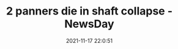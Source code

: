 ---
"title": "2 panners die in shaft collapse - NewsDay"
"date": "2021-11-17 22:0:51"
"feed_name": "GOOGLENEWSMINING"
"feed_website": "https://news.google.com/search?q=mining%2Bincident&hl=en-US&gl=US&ceid=US:en"
"feed_rss": "https://news.google.com/rss/search?q=mining%2Bincident&hl=en-US&gl=US&ceid=US:en"
"link": "https://www.newsday.co.zw/2021/11/2-panners-die-in-shaft-collapse/"
"source": "{'href': 'https://www.newsday.co.zw', 'title': 'NewsDay'}"
"file": "_posts/2021-1-1-e14c5a69fe7fdaa2524d709bc1f69c283b44461d.md"
"accident": "1"
"drilling": "1"
"dead": "2"
"injured": "0"
"arrested": "0"
"place": "unknown place"
"where": "mining site"
"causes": "fall"
"place_uri": "unknown place"
---